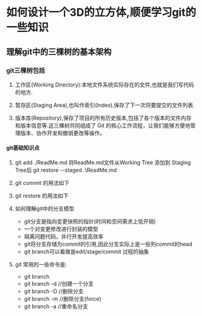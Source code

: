 # 如何设计一个3D的立方体,顺便学习git的一些知识

## 理解git中的三棵树的基本架构

### git三棵树包括

1. 工作区(Working Directory):本地文件系统实际存在的文件,也就是我们写代码的地方.

2. 暂存区(Staging Area),也叫作索引(Index),保存了下一次将要提交的文件列表.

3. 版本库(Repository),保存了项目的所有历史版本,包括了各个版本的文件内存和版本信息等.这三棵树共同组成了 Git 的核心工作流程，让我们能够方便地管理版本、协作开发和撤销更改等操作。

#### git基础知识点

1. git add ./ReadMe.md 将ReadMe.md文件从Working Tree 添加到 Staging Tree后 git restore --staged .\ReadMe.md

2. git commit 的用法如下

3. git restore 的用法如下

4. 如何理解git中的分支模型

    - git分支是指向变更快照的指针(时间和空间需求上低开销)
    - 一个对变更修改进行封装的模型
    - 隔离问题代码，并行开发提高效率
    - git将分支存储为commit的引用,因此分支实际上是一些列commit的head
    - git branch可以看做是edit/stage/commit 过程的抽象

5. git 常用的一些命令是:
    - git branch
    - git branch -d <branch> //创建一个分支
    - git branch -D <branch> //删除分支
    - git branch -m <branch> //删除分支(force)
    - git branch -a <branch> //重命名分支
